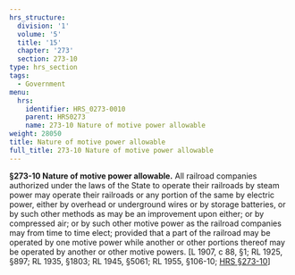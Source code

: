 ```yaml
---
hrs_structure:
  division: '1'
  volume: '5'
  title: '15'
  chapter: '273'
  section: 273-10
type: hrs_section
tags:
  - Government
menu:
  hrs:
    identifier: HRS_0273-0010
    parent: HRS0273
    name: 273-10 Nature of motive power allowable
weight: 28050
title: Nature of motive power allowable
full_title: 273-10 Nature of motive power allowable
---
```

**§273-10 Nature of motive power allowable.** All railroad companies authorized under the laws of the State to operate their railroads by steam power may operate their railroads or any portion of the same by electric power, either by overhead or underground wires or by storage batteries, or by such other methods as may be an improvement upon either; or by compressed air; or by such other motive power as the railroad companies may from time to time elect; provided that a part of the railroad may be operated by one motive power while another or other portions thereof may be operated by another or other motive powers. [L 1907, c 88, §1; RL 1925, §897; RL 1935, §1803; RL 1945, §5061; RL 1955, §106-10; [HRS §273-10](/title-15/chapter-273/section-273-10/)]